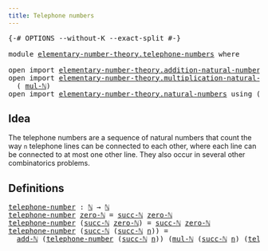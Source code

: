 ```yaml
---
title: Telephone numbers
---
```


<pre class="Agda"><a id="43" class="Symbol">{-#</a> <a id="47" class="Keyword">OPTIONS</a> <a id="55" class="Pragma">--without-K</a> <a id="67" class="Pragma">--exact-split</a> <a id="81" class="Symbol">#-}</a>

<a id="86" class="Keyword">module</a> <a id="93" href="elementary-number-theory.telephone-numbers.html" class="Module">elementary-number-theory.telephone-numbers</a> <a id="136" class="Keyword">where</a>

<a id="143" class="Keyword">open</a> <a id="148" class="Keyword">import</a> <a id="155" href="elementary-number-theory.addition-natural-numbers.html" class="Module">elementary-number-theory.addition-natural-numbers</a> <a id="205" class="Keyword">using</a> <a id="211" class="Symbol">(</a><a id="212" href="elementary-number-theory.addition-natural-numbers.html#1096" class="Function">add-ℕ</a><a id="217" class="Symbol">)</a>
<a id="219" class="Keyword">open</a> <a id="224" class="Keyword">import</a> <a id="231" href="elementary-number-theory.multiplication-natural-numbers.html" class="Module">elementary-number-theory.multiplication-natural-numbers</a> <a id="287" class="Keyword">using</a>
  <a id="295" class="Symbol">(</a> <a id="297" href="elementary-number-theory.multiplication-natural-numbers.html#1286" class="Function">mul-ℕ</a><a id="302" class="Symbol">)</a>
<a id="304" class="Keyword">open</a> <a id="309" class="Keyword">import</a> <a id="316" href="elementary-number-theory.natural-numbers.html" class="Module">elementary-number-theory.natural-numbers</a> <a id="357" class="Keyword">using</a> <a id="363" class="Symbol">(</a><a id="364" href="elementary-number-theory.natural-numbers.html#1548" class="Datatype">ℕ</a><a id="365" class="Symbol">;</a> <a id="367" href="elementary-number-theory.natural-numbers.html#1569" class="InductiveConstructor">zero-ℕ</a><a id="373" class="Symbol">;</a> <a id="375" href="elementary-number-theory.natural-numbers.html#1582" class="InductiveConstructor">succ-ℕ</a><a id="381" class="Symbol">)</a>
</pre>
## Idea

The telephone numbers are a sequence of natural numbers that count the way `n` telephone lines can be connected to each other, where each line can be connected to at most one other line. They also occur in several other combinatorics problems.

## Definitions

<pre class="Agda"><a id="telephone-number"></a><a id="666" href="elementary-number-theory.telephone-numbers.html#666" class="Function">telephone-number</a> <a id="683" class="Symbol">:</a> <a id="685" href="elementary-number-theory.natural-numbers.html#1548" class="Datatype">ℕ</a> <a id="687" class="Symbol">→</a> <a id="689" href="elementary-number-theory.natural-numbers.html#1548" class="Datatype">ℕ</a>
<a id="691" href="elementary-number-theory.telephone-numbers.html#666" class="Function">telephone-number</a> <a id="708" href="elementary-number-theory.natural-numbers.html#1569" class="InductiveConstructor">zero-ℕ</a> <a id="715" class="Symbol">=</a> <a id="717" href="elementary-number-theory.natural-numbers.html#1582" class="InductiveConstructor">succ-ℕ</a> <a id="724" href="elementary-number-theory.natural-numbers.html#1569" class="InductiveConstructor">zero-ℕ</a>
<a id="731" href="elementary-number-theory.telephone-numbers.html#666" class="Function">telephone-number</a> <a id="748" class="Symbol">(</a><a id="749" href="elementary-number-theory.natural-numbers.html#1582" class="InductiveConstructor">succ-ℕ</a> <a id="756" href="elementary-number-theory.natural-numbers.html#1569" class="InductiveConstructor">zero-ℕ</a><a id="762" class="Symbol">)</a> <a id="764" class="Symbol">=</a> <a id="766" href="elementary-number-theory.natural-numbers.html#1582" class="InductiveConstructor">succ-ℕ</a> <a id="773" href="elementary-number-theory.natural-numbers.html#1569" class="InductiveConstructor">zero-ℕ</a>
<a id="780" href="elementary-number-theory.telephone-numbers.html#666" class="Function">telephone-number</a> <a id="797" class="Symbol">(</a><a id="798" href="elementary-number-theory.natural-numbers.html#1582" class="InductiveConstructor">succ-ℕ</a> <a id="805" class="Symbol">(</a><a id="806" href="elementary-number-theory.natural-numbers.html#1582" class="InductiveConstructor">succ-ℕ</a> <a id="813" href="elementary-number-theory.telephone-numbers.html#813" class="Bound">n</a><a id="814" class="Symbol">))</a> <a id="817" class="Symbol">=</a>
  <a id="821" href="elementary-number-theory.addition-natural-numbers.html#1096" class="Function">add-ℕ</a> <a id="827" class="Symbol">(</a><a id="828" href="elementary-number-theory.telephone-numbers.html#666" class="Function">telephone-number</a> <a id="845" class="Symbol">(</a><a id="846" href="elementary-number-theory.natural-numbers.html#1582" class="InductiveConstructor">succ-ℕ</a> <a id="853" href="elementary-number-theory.telephone-numbers.html#813" class="Bound">n</a><a id="854" class="Symbol">))</a> <a id="857" class="Symbol">(</a><a id="858" href="elementary-number-theory.multiplication-natural-numbers.html#1286" class="Function">mul-ℕ</a> <a id="864" class="Symbol">(</a><a id="865" href="elementary-number-theory.natural-numbers.html#1582" class="InductiveConstructor">succ-ℕ</a> <a id="872" href="elementary-number-theory.telephone-numbers.html#813" class="Bound">n</a><a id="873" class="Symbol">)</a> <a id="875" class="Symbol">(</a><a id="876" href="elementary-number-theory.telephone-numbers.html#666" class="Function">telephone-number</a> <a id="893" href="elementary-number-theory.telephone-numbers.html#813" class="Bound">n</a><a id="894" class="Symbol">))</a>
</pre>